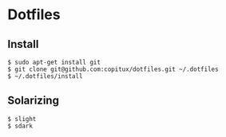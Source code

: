 # Dotfiles

## Install

    $ sudo apt-get install git
    $ git clone git@github.com:copitux/dotfiles.git ~/.dotfiles
    $ ~/.dotfiles/install

## Solarizing

    $ slight
    $ sdark
